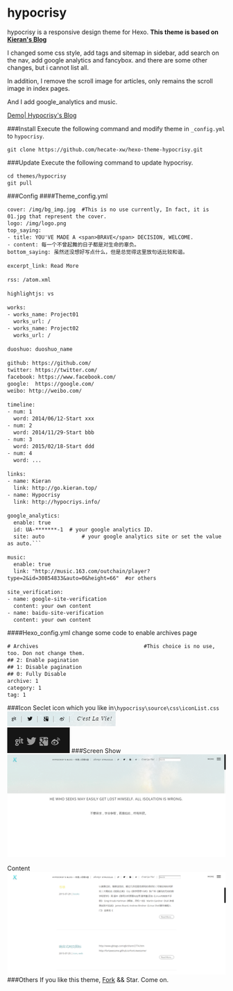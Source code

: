 # hypocrisy
hypocrisy is a responsive design theme for Hexo.
**This theme is based on [Kieran's Blog](http://go.kieran.top)**

I changed some css style,
add tags and sitemap in sidebar,
add search on the nav,
add google analytics and fancybox.
and there are some other changes, but i cannot list all.

In addition, I remove the scroll image for articles, only remains the scroll image in index pages.

And I add google_analytics and music.

[Demo| Hypocrisy's Blog](http://hypocrisy.info)

###Install
Execute the following command and modify theme in <code>_config.yml</code> to <code>hypocrisy</code>.
```
git clone https://github.com/hecate-xw/hexo-theme-hypocrisy.git
```
<!--more-->
###Update
Execute the following command to update hypocrisy.
``` 
cd themes/hypocrisy
git pull
```
###Config
####Theme_config.yml
```
cover: /img/bg_img.jpg  #This is no use currently, In fact, it is 01.jpg that represent the cover.
logo: /img/logo.png
top_saying:
- title: YOU'VE MADE A <span>BRAVE</span> DECISION, WELCOME.
- content: 每一个不曾起舞的日子都是对生命的辜负。
bottom_saying: 虽然还没想好写点什么，但是总觉得这里放句话比较和谐。
  
excerpt_link: Read More
  
rss: /atom.xml

highlightjs: vs

works:
- works_name: Project01
  works_url: /
- works_name: Project02
  works_url: /
  
duoshuo: duoshuo_name
  
github: https://github.com/
twitter: https://twitter.com/
facebook: https://www.facebook.com/
google:  https://google.com/
weibo: http://weibo.com/
  
timeline:
- num: 1
  word: 2014/06/12-Start xxx
- num: 2
  word: 2014/11/29-Start bbb
- num: 3
  word: 2015/02/18-Start ddd
- num: 4
  word: ...
  
links:
- name: Kieran
  link: http://go.kieran.top/
- name: Hypocrisy
  link: http://hypocriys.info/

google_analytics:
  enable: true
  id: UA-*******-1  # your google analytics ID.
  site: auto            # your google analytics site or set the value as auto.```

music:
  enable: true
  link: "http://music.163.com/outchain/player?type=2&id=30854833&auto=0&height=66"  #or others

site_verification:
- name: google-site-verification
  content: your own content
- name: baidu-site-verification
  content: your own content

```
####Hexo_config.yml
change some code to enable archives page
```
# Archives                                  #This choice is no use, too. Don not change them.
## 2: Enable pagination
## 1: Disable pagination
## 0: Fully Disable
archive: 1
category: 1
tag: 1
```
###Icon
Seclet icon which you like in<code>\hypocrisy\source\css\iconList.css</code>  
![](./decription/01.png)  
![](./decription/02.png)
###Screen
Show
![](./decription/03.png)
  
Content
![](./decription/04.png)
###Others
If you like this theme, [Fork](https://github.com/hecate-xw/hexo-theme-hypocrisy/fork) && Star.
Come on.
